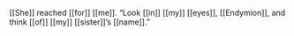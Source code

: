 [[She]] reached [[for]] [[me]]. “Look [[in]] [[my]] [[eyes]], [[Endymion]], and think [[of]] [[my]] [[sister]]’s [[name]].”